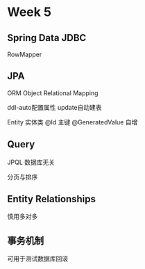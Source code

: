 # Week 5

## Spring Data JDBC

RowMapper

## JPA

ORM Object Relational Mapping

ddl-auto配置属性
update自动建表

Entity 实体类
@Id 主键
@GeneratedValue 自增

## Query

JPQL 数据库无关

分页与排序

## Entity Relationships

慎用多对多

## 事务机制

可用于测试数据库回滚